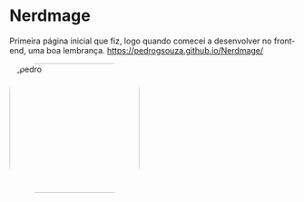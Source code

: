 # Nerdmage
Primeira página inicial que fiz, logo quando comecei a desenvolver no front-end, uma boa lembrança.
https://pedrogsouza.github.io/Nerdmage/
 <div align="left">
 <img align="left" alt="pedro" height="229" style="border-radius:50px;" src="https://cdn.discordapp.com/attachments/896170579525246979/960672240192589824/GIF-220404_194643.gif">
</div>
